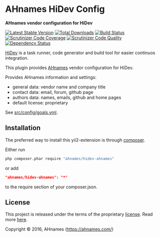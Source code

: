 AHnames HiDev Config
====================

**AHnames vendor configuration for HiDev**

[![Latest Stable Version](https://poser.pugx.org/ahnames/hidev-ahnames/v/stable)](https://packagist.org/packages/ahnames/hidev-ahnames)
[![Total Downloads](https://poser.pugx.org/ahnames/hidev-ahnames/downloads)](https://packagist.org/packages/ahnames/hidev-ahnames)
[![Build Status](https://img.shields.io/travis/ahnames/hidev-ahnames.svg)](https://travis-ci.org/ahnames/hidev-ahnames)
[![Scrutinizer Code Coverage](https://img.shields.io/scrutinizer/coverage/g/ahnames/hidev-ahnames.svg)](https://scrutinizer-ci.com/g/ahnames/hidev-ahnames/)
[![Scrutinizer Code Quality](https://img.shields.io/scrutinizer/g/ahnames/hidev-ahnames.svg)](https://scrutinizer-ci.com/g/ahnames/hidev-ahnames/)
[![Dependency Status](https://www.versioneye.com/php/ahnames:hidev-ahnames/dev-master/badge.svg)](https://www.versioneye.com/php/ahnames:hidev-ahnames/dev-master)

[HiDev](https://github.com/hiqdev/hidev) is a task runner, code generator and build tool for easier continuos integration.

This plugin provides [AHnames](https://github.com/ahnames) vendor configuration for HiDev.

Provides AHnames information and settings:

- general data: vendor name and company title
- contact data: email, forum, github page
- authors data: names, emails, github and home pages
- default license: proprietary

See [src/config/goals.yml](src/config/goals.yml).

## Installation

The preferred way to install this yii2-extension is through [composer](http://getcomposer.org/download/).

Either run

```sh
php composer.phar require "ahnames/hidev-ahnames"
```

or add

```json
"ahnames/hidev-ahnames": "*"
```

to the require section of your composer.json.

## License

This project is released under the terms of the proprietary [license](LICENSE).
Read more [here](https://en.wikipedia.org/wiki/Proprietary_software).

Copyright © 2016, AHnames (https://ahnames.com/)
